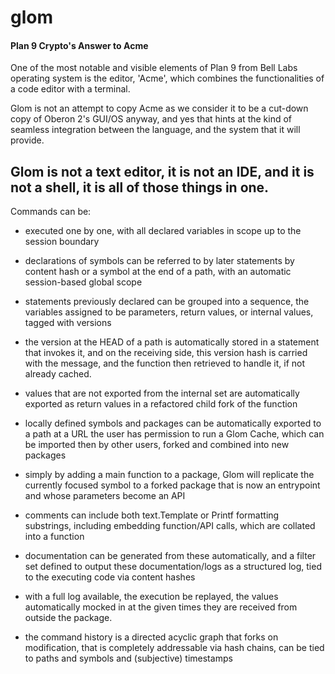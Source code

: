 # glom

#### Plan 9 Crypto's Answer to Acme

One of the most notable and visible elements of Plan 9 from Bell Labs operating system is the editor, 'Acme', which
combines the functionalities of a code editor with a terminal.

Glom is not an attempt to copy Acme as we consider it to be a cut-down copy of Oberon 2's GUI/OS anyway, and yes that
hints at the kind of seamless integration between the language, and the system that it will provide.

## Glom is not a text editor, it is not an IDE, and it is not a shell, it is all of those things in one.

Commands can be:

- executed one by one, with all declared variables in scope up to the session boundary

- declarations of symbols can be referred to by later statements by content hash or a symbol at the end of a path, with
  an automatic session-based global scope

- statements previously declared can be grouped into a sequence, the variables assigned to be parameters, return values,
  or internal values, tagged with versions

- the version at the HEAD of a path is automatically stored in a statement that invokes it, and on the receiving side,
  this version hash is carried with the message, and the function then retrieved to handle it, if not already cached.

- values that are not exported from the internal set are automatically exported as return values in a refactored child
  fork of the function

- locally defined symbols and packages can be automatically exported to a path at a URL the user has permission to run a
  Glom Cache, which can be imported then by other users, forked and combined into new packages

- simply by adding a main function to a package, Glom will replicate the currently focused symbol to a forked package
  that is now an entrypoint and whose parameters become an API

- comments can include both text.Template or Printf formatting substrings, including embedding function/API calls, which
  are collated into a function

- documentation can be generated from these automatically, and a filter set defined to output these documentation/logs
  as a structured log, tied to the executing code via content hashes

- with a full log available, the execution be replayed, the values automatically mocked in at the given times they are
  received from outside the package.

- the command history is a directed acyclic graph that forks on modification, that is completely addressable via hash
  chains, can be tied to paths and symbols and (subjective) timestamps
  
